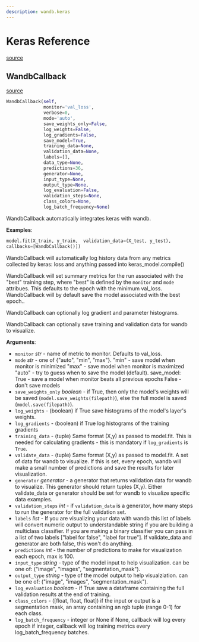 ```yaml
---
description: wandb.keras
---
```


# Keras Reference

[source](https://github.com/wandb/client/blob/HEAD/client/wandb/keras/__init__.py#L0)

## WandbCallback

[source](https://github.com/wandb/client/blob/HEAD/client/wandb/keras/__init__.py#L134)

```python
WandbCallback(self,
              monitor='val_loss',
              verbose=0,
              mode='auto',
              save_weights_only=False,
              log_weights=False,
              log_gradients=False,
              save_model=True,
              training_data=None,
              validation_data=None,
              labels=[],
              data_type=None,
              predictions=36,
              generator=None,
              input_type=None,
              output_type=None,
              log_evaluation=False,
              validation_steps=None,
              class_colors=None,
              log_batch_frequency=None)
```

WandbCallback automatically integrates keras with wandb.

**Examples**:

```python
model.fit(X_train, y_train,  validation_data=(X_test, y_test),
callbacks=[WandbCallback()])
```

WandbCallback will automatically log history data from any metrics collected by keras: loss and anything passed into keras\_model.compile\(\)

WandbCallback will set summary metrics for the run associated with the "best" training step, where "best" is defined by the `monitor` and `mode` attribues. This defaults to the epoch with the minimum val\_loss. WandbCallback will by default save the model associated with the best epoch..

WandbCallback can optionally log gradient and parameter histograms.

WandbCallback can optionally save training and validation data for wandb to visualize.

**Arguments**:

* `monitor` _str_ - name of metric to monitor.  Defaults to val\_loss.
* `mode` _str_ - one of {"auto", "min", "max"}. "min" - save model when monitor is minimized "max" - save model when monitor is maximized "auto" - try to guess when to save the model \(default\). save\_model: True - save a model when monitor beats all previous epochs False - don't save models
* `save_weights_only` _boolean_ - if True, then only the model's weights will be saved \(`model.save_weights(filepath)`\), else the full model is saved \(`model.save(filepath)`\).
* `log_weights` - \(boolean\) if True save histograms of the model's layer's weights.
* `log_gradients` - \(boolean\) if True log histograms of the training gradients
* `training_data` - \(tuple\) Same format \(X,y\) as passed to model.fit.  This is needed for calculating gradients - this is mandatory if `log_gradients` is `True`.
* `validate_data` - \(tuple\) Same format \(X,y\) as passed to model.fit.  A set of data for wandb to visualize.  If this is set, every epoch, wandb will make a small number of predictions and save the results for later visualization.
* `generator` _generator_ - a generator that returns validation data for wandb to visualize.  This generator should return tuples \(X,y\).  Either validate\_data or generator should be set for wandb to visualize specific data examples.
* `validation_steps` _int_ - if `validation_data` is a generator, how many steps to run the generator for the full validation set.
* `labels` _list_ - If you are visualizing your data with wandb this list of labels will convert numeric output to understandable string if you are building a multiclass classifier.  If you are making a binary classifier you can pass in a list of two labels \["label for false", "label for true"\].  If validate\_data and generator are both false, this won't do anything.
* `predictions` _int_ - the number of predictions to make for visualization each epoch, max is 100.
* `input_type` _string_ - type of the model input to help visualization. can be one of: \("image", "images", "segmentation\_mask"\).
* `output_type` _string_ - type of the model output to help visualziation. can be one of: \("image", "images", "segmentation\_mask"\).
* `log_evaluation` _boolean_ - if True save a dataframe containing the full validation results at the end of training.
* `class_colors` - \(\[float, float, float\]\) if the input or output is a segmentation mask, an array containing an rgb tuple \(range 0-1\) for each class.
* `log_batch_frequency` - integer or None if None, callback will log every epoch if integer, callback will log training metrics every log\_batch\_frequency batches.

